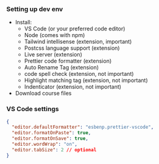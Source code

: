 <!-- Note: All examples and practical projects during the course can be found in the "Reference" folder -->
<!-- "Starter" folder is our working area -->

### Setting up dev env

- Install:
  - VS Code (or your preferred code editor)
  - Node (comes with npm)
  - Tailwind intellisense (extension, important)
  - Postcss language support (extension)
  - Live server (extension)
  - Prettier code formatter (extension)
  - Auto Rename Tag (extension)
  - code spell check (extension, not important)
  - Highlight matching tag (extension, not important)
  - Indenticator (extension, not important)
- Download course files

### VS Code settings

```json
{
  "editor.defaultFormatter": "esbenp.prettier-vscode",
  "editor.formatOnPaste": true,
  "editor.formatOnSave": true,
  "editor.wordWrap": "on",
  "editor.tabSize": 2 // optional
}
```

